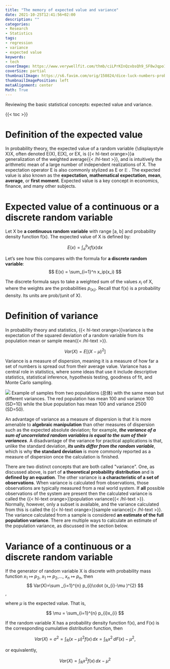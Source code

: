 ```yaml
---
title: "The memory of expected value and variance"
date: 2021-10-25T12:41:56+02:00
description: ""
categories:
- Research
- Statistics
tags:
- regression
- variance
- expected value
keywords:
- tech
coverImage: https://www.verywellfit.com/thmb/ciLPrKInQzxbsQh9_SF8wJqpo1s=/3605x2704/smart/filters:no_upscale()/roasted-fruits-and-vegetables-506824326-5ae0785cff1b78003684804e.jpg
coverSize: partial
thumbnailImage: https://s6.favim.com/orig/150824/dice-luck-numbers-probability-Favim.com-3173606.jpg
thumbnailImagePosition: left
metaAlignment: center
Math: True
---
```

Reviewing the basic statistical concepts: expected value and variance.
<!--more-->
{{< toc >}}
# Definition of the expected value
In probability theory, the expected value of a random variable {\displaystyle X}X, often denoted E(X), E[X], or EX, is {{< hl-text orange>}}a generalization of the weighted average{{< /hl-text >}}, and is intuitively the arithmetic mean of a large number of independent realizations of X. The expectation operator E is also commonly stylized as E or $\mathbb {E}$ . The expected value is also known as the **expectation**, **mathematical expectation**, **mean**, **average**, or **first moment**. Expected value is a key concept in economics, finance, and many other subjects.

# Expected value of a continuous or a discrete random variable

Let X be **a continuous random variable** with range [a, b] and probability
density function f(x). The expected value of X is defined by:

$$ E(x) = \int_a^b xf(x) \mathrm{d}x$$

Let’s see how this compares with the formula for **a discrete random variable**:
$$ E(x) = \sum_{i=1}^n  x_ip(x_i) $$

The discrete formula says to take a weighted sum of the values $x_i$ of X, where the weights are the probabilities $p_(x_i)$. Recall that f(x) is a probability density. Its units are prob/(unit of X).

# Definition of variance

In probability theory and statistics, {{< hl-text orange>}}variance is the expectation of the squared deviation of a random variable from its population mean or sample mean{{< /hl-text >}}.

$$ Var(X)= E[(X - \mu )^2]$$

Variance is a measure of dispersion, meaning it is a measure of how far a set of numbers is spread out from their average value. Variance has a central role in statistics, where some ideas that use it include descriptive statistics, statistical inference, hypothesis testing, goodness of fit, and Monte Carlo sampling.

![](https://upload.wikimedia.org/wikipedia/commons/thumb/f/f9/Comparison_standard_deviations.svg/400px-Comparison_standard_deviations.svg.png)
Example of samples from two populations (总体) with the same mean but different variances. The red population has mean 100 and variance 100 (SD=10) while the blue population has mean 100 and variance 2500 (SD=50).

An advantage of variance as a measure of dispersion is that it is more amenable to **algebraic manipulation** than other measures of dispersion such as the expected absolute deviation; for example, ***the variance of a sum of uncorrelated random variables is equal to the sum of their variances***. A disadvantage of the variance for practical applications is that, unlike the standard deviation, ***its units differ from the random variable***, which is why **the standard deviation** is more commonly reported as a measure of dispersion once the calculation is finished.

There are two distinct concepts that are both called "variance". One, as discussed above, is part of **a theoretical probability distribution** and is **defined by an equation**. The other variance is **a characteristic of a set of observations**. When variance is calculated from observations, those observations are typically measured from a real world system. If **all** possible observations of the system are present then the calculated variance is called the {{< hl-text orange>}}population variance{{< /hl-text >}}. Normally, however, only a subset is available, and the variance calculated from this is called the {{< hl-text orange>}}sample variance{{< /hl-text >}}. The variance calculated from a sample is considered **an estimate of the full population variance**. There are multiple ways to calculate an estimate of the population variance, as discussed in the section below.

# Variance of a continuous or a discrete random variable

If the generator of random variable X is discrete with probability mass function $x_{1} \mapsto p_{2}$, $x_{1} \mapsto p_{2}$,..., $x_{n} \mapsto p_{n}$, then
 $$ Var(X)=\sum _{i=1}^{n} p_{i}\cdot (x_{i}-\mu )^{2} $$,

 where $\mu$  is the expected value. That is,

 $$ \mu = \sum_{i=1}^{n} p_{i}x_{i} $$

If the random variable X has a probability density function f(x), and F(x) is the corresponding cumulative distribution function, then

$$ Var(X)=\sigma^{2} = \int_{\mathbb {R} }(x-\mu)^{2}f(x)\,dx =\int_{\mathbb {R} }x^{2}\,dF(x)-\mu^{2},$$

or equivalently,

$$ Var(X)=\int_{\mathbb {R} }x^{2}f(x)\,dx-\mu^{2}$$
